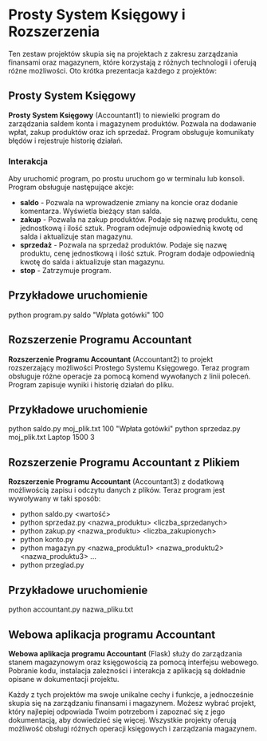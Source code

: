 # Prosty System Księgowy i Rozszerzenia

Ten zestaw projektów skupia się na projektach z zakresu zarządzania finansami oraz magazynem, które korzystają z różnych technologii i oferują różne możliwości. 
Oto krótka prezentacja każdego z projektów:

## Prosty System Księgowy

**Prosty System Księgowy** (Accountant1) to niewielki program do zarządzania saldem konta i magazynem produktów. 
Pozwala na dodawanie wpłat, zakup produktów oraz ich sprzedaż. Program obsługuje komunikaty błędów i rejestruje historię działań.

### Interakcja

Aby uruchomić program, po prostu uruchom go w terminalu lub konsoli. Program obsługuje następujące akcje:

- **saldo** - Pozwala na wprowadzenie zmiany na koncie oraz dodanie komentarza. Wyświetla bieżący stan salda.
- **zakup** - Pozwala na zakup produktów. Podaje się nazwę produktu, cenę jednostkową i ilość sztuk. Program odejmuje odpowiednią kwotę od salda i aktualizuje stan magazynu.
- **sprzedaż** - Pozwala na sprzedaż produktów. Podaje się nazwę produktu, cenę jednostkową i ilość sztuk. Program dodaje odpowiednią kwotę do salda i aktualizuje stan magazynu.
- **stop** - Zatrzymuje program.

## Przykładowe uruchomienie

python program.py saldo "Wpłata gotówki" 100

## Rozszerzenie Programu Accountant

**Rozszerzenie Programu Accountant** (Accountant2) to projekt rozszerzający możliwości Prostego Systemu Księgowego. 
Teraz program obsługuje różne operacje za pomocą komend wywołanych z linii poleceń. Program zapisuje wyniki i historię działań do pliku.

## Przykładowe uruchomienie

python saldo.py moj_plik.txt 100 "Wpłata gotówki"
python sprzedaz.py moj_plik.txt Laptop 1500 3

## Rozszerzenie Programu Accountant z Plikiem

**Rozszerzenie Programu Accountant** (Accountant3) z dodatkową możliwością zapisu i odczytu danych z plików. 
Teraz program jest wywoływany w taki sposób:

- python saldo.py <plik> <wartość> <komentarz>
- python sprzedaz.py <plik> <nazwa_produktu> <cena> <liczba_sprzedanych>
- python zakup.py <plik> <nazwa_produktu> <cena> <liczba_zakupionych>
- python konto.py <plik>
- python magazyn.py <plik> <nazwa_produktu1> <nazwa_produktu2> <nazwa_produktu3> ...
- python przeglad.py <plik>

## Przykładowe uruchomienie

python accountant.py nazwa_pliku.txt

## Webowa aplikacja programu Accountant

**Webowa aplikacja programu Accountant** (Flask) służy do zarządzania stanem magazynowym oraz księgowością za pomocą interfejsu webowego. 
Pobranie kodu, instalacja zależności i interakcja z aplikacją są dokładnie opisane w dokumentacji projektu.


Każdy z tych projektów ma swoje unikalne cechy i funkcje, a jednocześnie skupia się na zarządzaniu finansami i magazynem. 
Możesz wybrać projekt, który najlepiej odpowiada Twoim potrzebom i zapoznać się z jego dokumentacją, aby dowiedzieć się więcej. 
Wszystkie projekty oferują możliwość obsługi różnych operacji księgowych i zarządzania magazynem.

